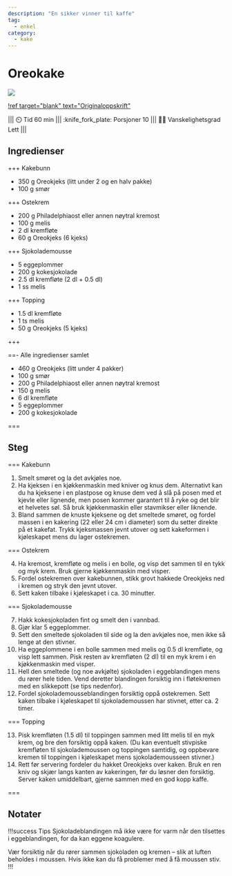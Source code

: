 ```yaml
---
description: "En sikker vinner til kaffe"
tag:
  - enkel
category:
  - kake
---
```


# Oreokake

![](https://trinesmatblogg.no/app/uploads/2015/09/IMG_7101.jpg)

[!ref target="blank" text="Originaloppskrift"](https://trinesmatblogg.no/recipe/oreokake-2-0/)

||| :timer_clock: Tid
60 min
||| :knife_fork_plate: Porsjoner
10
||| :cook: Vanskelighetsgrad
Lett
|||

## Ingredienser

+++ Kakebunn

- 350 g Oreokjeks (litt under 2 og en halv pakke)
- 100 g smør

+++ Ostekrem

- 200 g Philadelphiaost eller annen nøytral kremost
- 100 g melis
- 2 dl kremfløte
- 60 g Oreokjeks (6 kjeks)

+++ Sjokolademousse

- 5 eggeplommer
- 200 g kokesjokolade
- 2.5 dl kremfløte (2 dl + 0.5 dl)
- 1 ss melis

+++ Topping

- 1.5 dl kremfløte
- 1 ts melis
- 50 g Oreokjeks (5 kjeks)

+++

==- Alle ingredienser samlet

- 460 g Oreokjeks (litt under 4 pakker)
- 100 g smør
- 200 g Philadelphiaost eller annen nøytral kremost
- 150 g melis
- 6 dl kremfløte
- 5 eggeplommer
- 200 g kokesjokolade

===

## Steg

=== Kakebunn

1. Smelt smøret og la det avkjøles noe.
2. Ha kjeksen i en kjøkkenmaskin med kniver og knus dem. Alternativt kan du ha kjeksene
   i en plastpose og knuse dem ved å slå på posen med et kjevle eller lignende, men
   posen kommer garantert til å ryke og det blir et helvetes søl. Så bruk kjøkkenmaskin
   eller stavmikser eller liknende.
3. Bland sammen de knuste kjeksene og det smeltede smøret, og fordel massen i en
   kakering (22 eller 24 cm i diameter) som du setter direkte på et kakefat. Trykk
   kjeksmassen jevnt utover og sett kakeformen i kjøleskapet mens du lager ostekremen.

=== Ostekrem

4. Ha kremost, kremfløte og melis i en bolle, og visp det sammen til en tykk og myk
   krem. Bruk gjerne kjøkkenmaskin med visper.
5. Fordel ostekremen over kakebunnen, stikk grovt hakkede Oreokjeks ned i kremen og
   stryk den jevnt utover.
6. Sett kaken tilbake i kjøleskapet i ca. 30 minutter.

=== Sjokolademousse

7. Hakk kokesjokoladen fint og smelt den i vannbad.
8. Gjør klar 5 eggeplommer.
9. Sett den smeltede sjokoladen til side og la den avkjøles noe, men ikke så lenge at
   den stivner.
10. Ha eggeplommene i en bolle sammen med melis og 0.5 dl kremfløte, og visp lett
    sammen. Pisk resten av kremfløten (2 dl) til en myk krem i en kjøkkenmaskin med
    visper.
11. Hell den smeltede (og noe avkjølte) sjokoladen i eggeblandingen mens du rører hele
    tiden. Vend deretter blandingen forsiktig inn i fløtekremen med en slikkepott (se
    tips nedenfor).
12. Fordel sjokolademousseblandingen forsiktig oppå ostekremen. Sett kaken tilbake i
    kjøleskapet til sjokolademoussen har stivnet, etter ca. 2 timer.

=== Topping

13. Pisk kremfløten (1.5 dl) til toppingen sammen med litt melis til en myk krem, og
    bre den forsiktig oppå kaken. (Du kan eventuelt stivpiske kremfløten til
    sjokolademoussen og toppingen samtidig, og oppbevare kremen til toppingen i
    kjøleskapet mens sjokolademousseen stivner.)
14. Rett før servering fordeler du hakket Oreokjeks over kaken. Bruk en ren kniv og
    skjær langs kanten av kakeringen, før du løsner den forsiktig. Server kaken
    umiddelbart, gjerne sammen med en god kopp kaffe.

===

## Notater

!!!success Tips
Sjokoladeblandingen må ikke være for varm når den tilsettes i eggeblandingen, for da
kan eggene koagulere.

Vær forsiktig når du rører sammen sjokoladen og kremen – slik at luften beholdes i
moussen. Hvis ikke kan du få problemer med å få moussen stiv.
!!!
